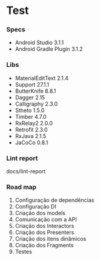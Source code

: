 Test
===

### Specs

- Android Studio 3.1.1
- Android Gradle Plugin 3.1.2

### Libs

- MaterialEditText 2.1.4 
- Support 27.1.1
- ButterKnife 8.8.1
- Dagger 2.15
- Calligraphy 2.3.0
- Stheto 1.5.0
- Timber 4.7.0
- RxRelay2 2.0.0
- Retrofit 2.3.0
- RxJava 2.1.5 
- JaCoCo 0.8.1

### Lint report

docs/lint-report

### Road map

1. Configuração de dependências
2. Configuração DI
3. Criação dos models
4. Comunicação com a API
5. Criação dos Interactors
6. Criação dos Presenters
7. Criação dos itens dinâmicos
8. Criação dos Fragments
9. Testes